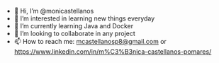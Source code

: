 - 👋 Hi, I’m @monicastellanos
- 👀 I’m interested in learning new things everyday
- 🌱 I’m currently learning Java and Docker
- 💞️ I’m looking to collaborate in any project
- 📫 How to reach me: mcastellanosp8@gmail.com or https://www.linkedin.com/in/m%C3%B3nica-castellanos-pomares/

<!---
monicastellanos/monicastellanos is a ✨ special ✨ repository because its `README.md` (this file) appears on your GitHub profile.
You can click the Preview link to take a look at your changes.
--->
